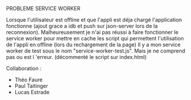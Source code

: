 PROBLEME SERVICE WORKER

Lorsque l'utilisateur est offline et que l'appli est déja chargé l'application fonctionne (ajout grace a idb et push sur json-server lors de la reconnexion).
Malheureusement je n'ai pas réussi à faire fonctionner le service worker pour mettre en cache les script qui permettent l'utilisation de l'appli en offline (lors du rechargement de la page)
Il y a mon service worker de test sous le nom "service-worker-test.js". Mais je ne comprend pas ou est l 'erreur. (décommenté le script sur index.html)

Collaboration :
- Théo Faure
- Paul Taitinger
- Lucas Estrade